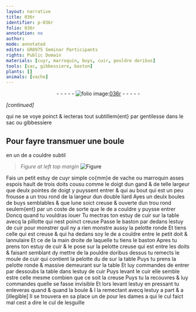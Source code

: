 ```yaml
---
layout: narrative
title: 036r
identifier: p-036r
folio: 036r
annotation: no
author:
mode: annotated
editor: GR8975 Seminar Participants
rights: Public Domain
materials: [cuyr, marroquin, buys, cuir, pouldre doribus]
tools: [sac, gibbessiere, baston]
plants: []
animals: [vache]
---
```


<div class="folio" align="center">- - - - - <a href="http://gallica.bnf.fr/ark:/12148/btv1b10500001g/f77.image" target="_blank"><img src="https://cu-mkp.github.io/2017-workshop-edition/assets/photo-icon.png" alt="folio image: " style="display:inline-block; margin-bottom:-3px;"/>036r</a> - - - - - </div>  
 
*[continued]*
  
 qui ne se voye poinct & iecteras tout subtillem{ent} par gentilesse
 dans le <span class="tl">sac</span> ou <span class="tl">gibbessiere</span>
 
 
  

## Pour fayre transmuer une boule
 en un de a couldre subtil

 
> *Figure*
> *at left top margin*
> <a href="https://drive.google.com/open?id=0B9-oNrvWdlO5UmZaWjV2VE82QjQ" target="_blank"><img src="https://cu-mkp.github.io/GR8975-edition/assets/photo-icon.png" alt="Figure" style="display:inline-block; margin-bottom:-3px;"/></a>
 
Fais un petit estuy de <span class="m">cuyr</span> simple co{mm}e de <span class="al">vache</span> ou <span class="m">marroquin</span>
 asses espois <span class="ms">hault de trois <span class="bp">doits</span></span> cousu comme le doigt dun gand
 & de telle largeur que <span class="ms">deulx pointes de <span class="bp">doigt</span></span> y puyssent entrer
 & qui au bout qui est un peu frousse a un trou rond de la largeur
 dun <span class="ms">double <span class="cn">liard</span></span> Ayes un deulx boules de <span class="m">buys</span> semblables &
 que lune soict creuse & ouverte dun trou rond seulem{ent} par un coste
 de sorte que le de a couldre y puysse entrer Doncq quand
 tu vouldras iouer Tu mectras ton estuy de <span class="m">cuir</span> sur la table
 avecq la pillotte qui nest poinct creuse Passe le <span class="tl">baston</span> par dedans
 lestuy de <span class="m">cuir</span> pour monstrer quil ny a rien monstre aussy la pelotte
 ronde Et tiens celle qui est creuse & qui ha dedans soy le de a
 couldre entre le <span class="bp">petit doit</span> & l<span class="bp">annulaire</span> Et ce de la <span class="bp">main droite</span>
 de laquelle tu tiens le <span class="tl">baston</span> Apres tu prens ton estuy de
 <span class="m">cuir</span> & le pose sur la pelotte creuse qui est entre les <span class="bp">doits</span> &
 faisant semblant dy mettre de la <span class="m">pouldre doribus</span> dessus tu
 remects le moule de <span class="m">cuir</span> qui contient la pelotte du de sur la
 table Puys tu prens la pelotte ronde & massive demeurant
 sur la table Et luy commandes de entrer par dessoubs la
 table dans lestuy de <span class="m">cuir</span> Puys levant le <span class="m">cuir</span> elle semble
 estre celle mesme combien que ce soit la creuse Puys tu la
 recouvres & luy commandes quelle se fasse invisible Et lors
 levant lestuy en pressant tu enleveras quand & quand la boule
 & l la remectant avecq lestuy a part & a [illegible] Il se trouvera
 en sa place un de pour les dames a qui le cul faict mal
 cest a dire le cul de lesguille
 
